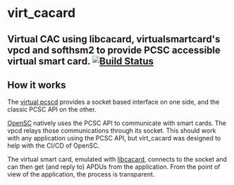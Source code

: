 # virt_cacard
Virtual CAC using libcacard, virtualsmartcard's vpcd and softhsm2 to provide PCSC accessible virtual smart card. [![Build Status](https://travis-ci.org/PL4typus/virt_cacard.svg?branch=travis)](https://travis-ci.org/PL4typus/virt_cacard)
---
## How it works

The [virtual pcscd](https://github.com/frankmorgner/vsmartcard/tree/master/virtualsmartcard) provides a socket based interface on one side, and the classic PCSC API on the other.

[OpenSC](https://github.com/OpenSC/OpenSC) natively uses the PCSC API to communicate with smart cards. The vpcd relays those communications through its socket. This should work with any application using the PCSC API, but virt_cacard was designed to help with the CI/CD of OpenSC.

The virtual smart card, emulated with [libcacard](https://gitlab.freedesktop.org/spice/libcacard/), connects to the socket and can then get (and reply to) APDUs from the application. From the point of view of the application, the process is transparent. 
